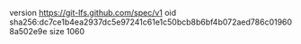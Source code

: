 version https://git-lfs.github.com/spec/v1
oid sha256:dc7ce1b4ea2937dc5e97241c61e1c50bcb8b6bf4b072aed786c019608a502e9e
size 1060
